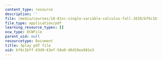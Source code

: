 ```yaml
---
content_type: resource
description: ''
file: /media/courses/18-01sc-single-variable-calculus-fall-2010/bf6c1bff43d963ef58a9d6d19ea981e3_cdRMY39EYbs.pdf
file_type: application/pdf
learning_resource_types: []
ocw_type: OCWFile
parent_uid: null
resourcetype: Document
title: 3play pdf file
uid: bf6c1bff-43d9-63ef-58a9-d6d19ea981e3
---
```

